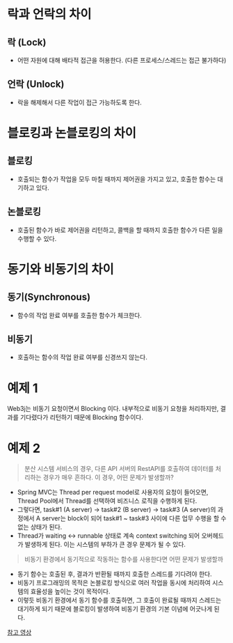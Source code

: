 # 락과 언락의 차이

## 락 (Lock)
- 어떤 자원에 대해 배타적 접근을 허용한다. (다른 프로세스/스레드는 접근 불가하다)

## 언락 (Unlock)
- 락을 해제해서 다른 작업이 접근 가능하도록 한다.

# 블로킹과 논블로킹의 차이

## 블로킹

- 호출되는 함수가 작업을 모두 마칠 때까지 제어권을 가지고 있고, 호출한 함수는 대기하고 있다.

## 논블로킹

- 호출된 함수가 바로 제어권을 리턴하고, 콜백을 할 때까지 호출한 함수가 다른 일을 수행할 수 있다.

# 동기와 비동기의 차이

## 동기(Synchronous)

- 함수의 작업 완료 여부를 호출한 함수가 체크한다.

## 비동기

- 호출하는 함수의 작업 완료 여부를 신경쓰지 않는다.

# 예제 1
Web3j는 비동기 요청이면서 Blocking 이다.
내부적으로 비동기 요청을 처리하지만, 결과를 기다렸다가 리턴하기 때문에 Blocking 함수이다.


# 예제 2

> 분산 시스템 서비스의 경우, 다른 API 서버의 RestAPI를 호출하여 데이터를 처리하는 경우가 매우 흔하다.
> 이 경우, 어떤 문제가 발생할까?

- Spring MVC는 Thread per request model로 사용자의 요청이 들어오면, Thread Pool에서 Thread를 선택하여 비즈니스 로직을 수행하게 된다.
- 그렇다면, task#1 (A server) -> task#2 (B server) -> task#3 (A server)의 과정에서 A server는 block이 되어 task#1 ~ task#3 사이에 다른 업무 수행을 할 수 없는 상태가 된다.
- Thread가 waiting <-> runnable 상태로 계속 context switching 되어 오버헤드가 발생하게 된다. 이는 시스템의 부하가 큰 경우 문제가 될 수 있다.

> 비동기 환경에서 동기적으로 작동하는 함수를 사용한다면 어떤 문제가 발생할까

- 동기 함수는 호출된 후, 결과가 반환될 때까지 호출한 스레드를 기다려야 한다.
- 비동기 프로그래밍의 목적은 논블로킹 방식으로 여러 작업을 동시에 처리하여 시스템의 효율성을 높이는 것이 목적이다.
- 이렇듯 비동기 환경에서 동기 함수를 호출하면, 그 호출이 완료될 때까지 스레드는 대기하게 되기 때문에 블로킹이 발생하여 비동기 환경의 기본 이념에 어긋나게 된다.

[참고 영상](https://www.youtube.com/watch?v=I0zMm6wIbRI)

